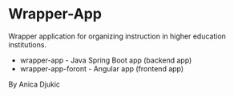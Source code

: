 # Wrapper-App

Wrapper application for organizing instruction in higher education institutions.

- wrapper-app - Java Spring Boot app (backend app)
- wrapper-app-foront - Angular app (frontend app)

By Anica Djukic
